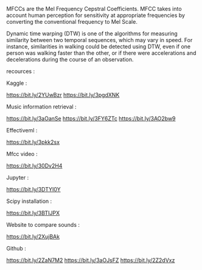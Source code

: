 MFCCs are the Mel Frequency Cepstral Coefficients. MFCC takes into account human perception for sensitivity at appropriate frequencies by converting the conventional frequency to Mel Scale.

Dynamic time warping (DTW) is one of the algorithms for measuring similarity between two temporal sequences, which may vary in speed. For instance, similarities in walking could be detected using DTW, even if one person was walking faster than the other, or if there were accelerations and decelerations during the course of an observation.

recources :

Kaggle :

https://bit.ly/2YUwBzr
https://bit.ly/3pgdXNK

Music information retrieval :

https://bit.ly/3aOanSe
https://bit.ly/3FY6ZTc
https://bit.ly/3AO2bw9

Effectiveml :

https://bit.ly/3pkk2sx

Mfcc video :

https://bit.ly/30Dv2H4

Jupyter :

https://bit.ly/3DTYI0Y

Scipy installation :

https://bit.ly/3BTIJPX

Website to compare sounds :

https://bit.ly/2XujBAk

Github :

https://bit.ly/2ZaN7M2
https://bit.ly/3aOJsFZ
https://bit.ly/2Z2dVxz
